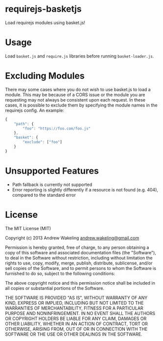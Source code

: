 requirejs-basketjs
==================

Load requirejs modules using basket.js!


Usage
==
Load `basket.js` and `require.js` libraries before running `basket-loader.js`.

Excluding Modules
==
There may some cases where you do not wish to use basket.js to load a module.
This may be because of a CORS issue or the module you are requesting may not always be consistent upon each request.
In these cases, it is possible to exclude them by specifying the module names in the requirejs config. An example:

```` javascript
{
    "path": {
        "foo": "https://foo.com/foo.js"
    },
    "basket": {
        "exclude": ["foo"]
    }
}
````

Unsupported Features
==
- Path fallback is currently not supported
- Error reporting is slightly differently if a resource is not found (e.g. 404), compared to the standard error

License
==

The MIT License (MIT)

Copyright (c) 2013 Andrew Wakeling <andrew.wakeling@gmail.com>

Permission is hereby granted, free of charge, to any person obtaining a copy of
this software and associated documentation files (the "Software"), to deal in
the Software without restriction, including without limitation the rights to
use, copy, modify, merge, publish, distribute, sublicense, and/or sell copies of
the Software, and to permit persons to whom the Software is furnished to do so,
subject to the following conditions:

The above copyright notice and this permission notice shall be included in all
copies or substantial portions of the Software.

THE SOFTWARE IS PROVIDED "AS IS", WITHOUT WARRANTY OF ANY KIND, EXPRESS OR
IMPLIED, INCLUDING BUT NOT LIMITED TO THE WARRANTIES OF MERCHANTABILITY, FITNESS
FOR A PARTICULAR PURPOSE AND NONINFRINGEMENT. IN NO EVENT SHALL THE AUTHORS OR
COPYRIGHT HOLDERS BE LIABLE FOR ANY CLAIM, DAMAGES OR OTHER LIABILITY, WHETHER
IN AN ACTION OF CONTRACT, TORT OR OTHERWISE, ARISING FROM, OUT OF OR IN
CONNECTION WITH THE SOFTWARE OR THE USE OR OTHER DEALINGS IN THE SOFTWARE.